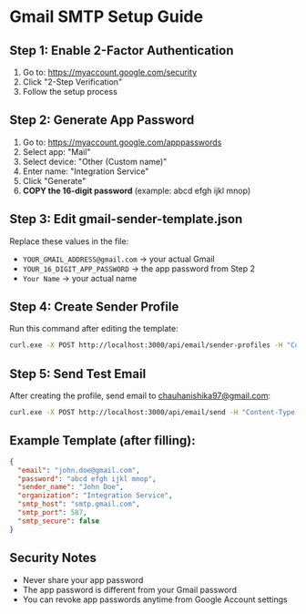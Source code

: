 # Gmail SMTP Setup Guide

## Step 1: Enable 2-Factor Authentication
1. Go to: https://myaccount.google.com/security
2. Click "2-Step Verification"
3. Follow the setup process

## Step 2: Generate App Password
1. Go to: https://myaccount.google.com/apppasswords
2. Select app: "Mail"
3. Select device: "Other (Custom name)"
4. Enter name: "Integration Service"
5. Click "Generate"
6. **COPY the 16-digit password** (example: abcd efgh ijkl mnop)

## Step 3: Edit gmail-sender-template.json
Replace these values in the file:
- `YOUR_GMAIL_ADDRESS@gmail.com` → your actual Gmail
- `YOUR_16_DIGIT_APP_PASSWORD` → the app password from Step 2
- `Your Name` → your actual name

## Step 4: Create Sender Profile
Run this command after editing the template:
```bash
curl.exe -X POST http://localhost:3000/api/email/sender-profiles -H "Content-Type: application/json" -d "@gmail-sender-template.json"
```

## Step 5: Send Test Email
After creating the profile, send email to chauhanishika97@gmail.com:
```bash
curl.exe -X POST http://localhost:3000/api/email/send -H "Content-Type: application/json" -d "{\"sender_profile_id\": 2, \"recipient_profile_id\": 2}"
```

## Example Template (after filling):
```json
{
  "email": "john.doe@gmail.com",
  "password": "abcd efgh ijkl mnop",
  "sender_name": "John Doe",
  "organization": "Integration Service",
  "smtp_host": "smtp.gmail.com",
  "smtp_port": 587,
  "smtp_secure": false
}
```

## Security Notes
- Never share your app password
- The app password is different from your Gmail password
- You can revoke app passwords anytime from Google Account settings
